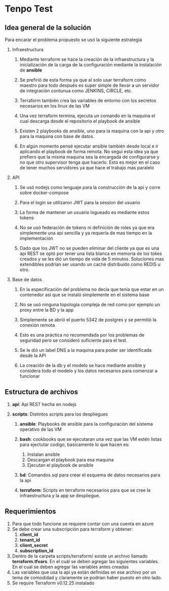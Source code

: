 # Tenpo Test

## Idea general de la solución

Para encarar el problema propuesto se usó la siguiente estrategia

1. Infraestructura

    1. Mediante terraform se hace la creación de la infraestructura y la inicialización de la carga de la configuración mediante la instalación de **ansible**

    2. Se prefirió de esta forma ya que al solo usar terraform como maestro para todo después es super simple de llevar a un servidor de integración contunua como JENKINS, CIRCLE, etc.

    3. Terraform también crea las variables de entorno con los secretos necesarios en los linux de las VM

    4. Una vez terraform termina, ejecuta un comando en la maquina el cual descarga desde el repositorio el playbook de ansible

    5. Existen 2 playbooks de ansible, uno para la maquina con la api y otro para la maquina con base de datos.

    6. En algún momento pensé ejecutar ansible también desde local e ir aplicando el playbook de forma remota. No seguí esta idea ya que prefiero que la misma maquina sea la encargada de configurarse y no que otro supervisor tenga que hacerlo. Esto es mejor en el caso de tener muchos servidores ya que hace el trabajo mas paralelo

2. API 

    1. Se usó nodejs como lenguaje para la construcción de la api y corre sobre docker-compose

    2. Para el login se utilizaron JWT para la session del usuario

    3. La forma de mantener un usuario logueado es mediante estos tokens

    4. No se usó federación de tokens ni definición de roles ya que era simplemente una api sencilla y ya requería de mas tiempo en la implementación

    5. Dado que los JWT no se pueden eliminar del cliente ya que es una api REST se optó por tener una lista blanca en memoria de los tokes creados y se les dió un tiempo de vida de 5 minutos. Soluciones mas extendibles podrían ser usando un caché distribuído como REDIS u otro.

3. Base de datos

    1. En la especificación del problema no decía que tenía que estar en un contenedor así que se instaló simplemente en el sistema base

    2. No se usó ninguna topología compleja de red como por ejemplo un proxy entre la BD y la app

    3. Simplemente se abrió el puerto 5342 de postgres y se permitió la conexión remota

    4. Esto es una práctica no recomendada por los problemas de seguridad pero se consideró suficiente para el test.

    5. Se le dió un label DNS a la maquina para poder ser identificada desde la API

    6. La creación de la db y el modelo se hace mediante ansible y considera todo el modelo y los datos necesarios para comenzar a funcionar


## Estructura de archivos
 1. **api**: Api REST hecha en nodejs 
 2. **scripts**: Distintos scripts para los despliegues
    
    1. **ansible**: Playbooks de ansible para la configuración del sistema operativo de las VM
    
    2. **bash**: cookbooks que se ejecutaran una vez que las VM estén listas para ejectutar codigo, basicamente lo que hacen es:
        1. Instalan ansible
        2. Descargan el playbook para esa maquina
        3. Ejecutan el playbook de ansible
    
    3. **bd**: Comandos sql para crear el esquema de datos necesarios para la api

    4. **terraform**: Scripts en terraform necesarios para que se cree la infraestructura y la app se despliegue. 

## Requerimientos
1. Para que todo funcione se requiere contar con una cuenta en azure
2. Se debe crear una subscripción para terraform y obtener:
    1. **client_id**
    2. **tenant_id**
    3. **client_secret**
    4. **subscription_id**
3. Dentro de la carpeta scripts/terraform/ existe un archivo llamado **terraform.tfvars**. En el cuál se deben agregar las siguientes variables. En el cual se deben agregar las variables antes creadas
4. Las variables que usa la api ya están definidas en ese archivo por un tema de comodidad y claramente se podrían haber puesto en otro lado.
5. Se require Terraform v0.12.25 instalado



